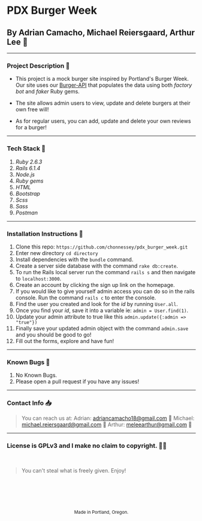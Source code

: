 # PDX Burger Week
## By Adrian Camacho, Michael Reiersgaard, Arthur Lee :electric_plug:

---

### Project Description :pencil:

* This project is a mock burger site inspired by Portland's Burger Week. Our site uses our [Burger-API](https://pdx-burger-week-api.herokuapp.com/burgers/) that populates the data using both _factory bot_ and _faker_ Ruby gems. 

* The site allows admin users to view, update and delete burgers at their own free will!

* As for regular users, you can add, update and delete your own reviews for a burger!
---
### Tech Stack :floppy_disk:
1. _Ruby 2.6.3_
2. _Rails 6.1.4_
3. _Node.js_
4. _Ruby gems_
5. _HTML_
6. _Bootstrap_
7. _Scss_
8. _Sass_
9. _Postman_
---
### Installation Instructions :pushpin:
1. Clone this repo: `https://github.com/chonnessey/pdx_burger_week.git`
2. Enter new directory `cd directory`
3. Install dependencies with the `bundle` command.
4. Create a server side database with the command `rake db:create`.
5. To run the Rails local server run the command `rails s` and then navigate to `localhost:3000`.
6. Create an account by clicking the sign up link on the homepage.
7. If you would like to give yourself admin access you can do so in the rails console. Run the command `rails c` to enter the console.
8. Find the user you created and look for the _id_ by running `User.all`.
9. Once you find your _id_, save it into a variable ie: `admin = User.find(1)`.
10. Update your admin attribute to true like this `admin.update({:admin => "true"})`
11. Finally save your updated admin object with the command `admin.save` and you should be good to go!
12. Fill out the forms, explore and have fun!
---
### Known Bugs :bug:
1. No Known Bugs.
2. Please open a pull request if you have any issues!
---
### Contact Info :inbox_tray:

> You can reach us at: 
> Adrian: <adriancamacho18@gmail.com> :rocket:
> Michael: <michael.reiersgaard@gmail.com> :rocket:
> Arthur: <meleearthur@gmail.com> :rocket:
___
### License is GPLv3 and I make no claim to copyright. :guardsman:
<br />

> You can't steal what is freely given. Enjoy!

<br />
<br />
<br />
<br />
<p align="center">
  <small>Made in Portland, Oregon.</small>
</p>